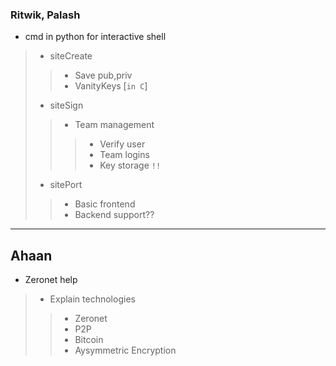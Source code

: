 ### Ritwik, Palash

- cmd in python for interactive shell
> - siteCreate
>> - Save pub,priv
>> - VanityKeys [`in C`]
> - siteSign
>> - Team management
>>> - Verify user
>>> - Team logins
>>> - Key storage `!!`
> - sitePort
>> - Basic frontend
>> - Backend support??

***

## Ahaan
- Zeronet help
> - Explain technologies
>> - Zeronet
>> - P2P
>> - Bitcoin
>> - Aysymmetric Encryption

